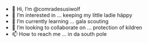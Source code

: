 - 👋 Hi, I’m @comradesusiwolf
- 👀 I’m interested in ... keeping my little ladie häppy
- 🌱 I’m currently learning ... gala scouting
- 💞️ I’m looking to collaborate on ... protection of kildren
- 📫 How to reach me ... in da south pole

<!---
comradesusiwolf/comradesusiwolf is a ✨ special ✨ repository because its `README.md` (this file) appears on your GitHub profile.
You can click the Preview link to take a look at your changes.
--->
